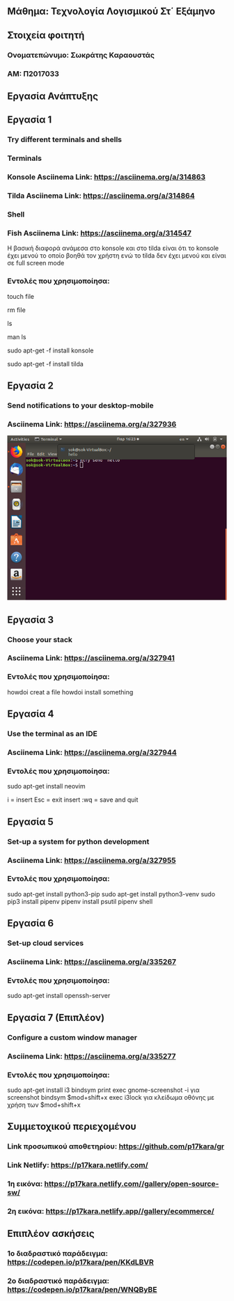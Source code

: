 ## Μάθημα: Τεχνολογία Λογισμικού Στ΄ Εξάμηνο
## Στοιχεία φοιτητή
### Ονοματεπώνυμο: Σωκράτης Καραουστάς
### ΑΜ: Π2017033

## Εργασία Ανάπτυξης
## Εργασία 1
### Try different terminals and shells

### Terminals
### Konsole Asciinema Link: https://asciinema.org/a/314863
### Tilda Asciinema Link: https://asciinema.org/a/314864

### Shell
### Fish Asciinema Link: https://asciinema.org/a/314547

Η βασική διαφορά ανάμεσα στο konsole και στο tilda είναι ότι το konsole έχει μενού το οποίο βοηθά τον χρήστη ενώ το tilda δεν έχει μενού και είναι σε full screen mode

### Εντολές που χρησιμοποίησα:

touch file

rm file

ls

man ls

sudo apt-get -f install konsole

sudo apt-get -f install tilda

## Εργασία 2
### Send notifications to your desktop-mobile
### Asciinema Link: https://asciinema.org/a/327936
![Screenshot](Screenshot-1.png)

## Εργασία 3
### Choose your stack
### Asciinema Link: https://asciinema.org/a/327941
### Εντολές που χρησιμοποίησα:
howdoi creat a file
howdoi install something

## Εργασία 4
### Use the terminal as an IDE
### Asciinema Link: https://asciinema.org/a/327944
### Εντολές που χρησιμοποίησα:
sudo apt-get install neovim

i = insert
Esc = exit insert
:wq = save and quit

## Εργασία 5
### Set-up a system for python development
### Asciinema Link: https://asciinema.org/a/327955
### Εντολές που χρησιμοποίησα:
sudo apt-get install python3-pip
sudo apt-get install python3-venv
sudo pip3 install pipenv 
pipenv install psutil
pipenv shell

## Εργασία 6
### Set-up cloud services
### Asciinema Link: https://asciinema.org/a/335267
### Εντολές που χρησιμοποίησα:
sudo apt-get install openssh-server

## Εργασία 7 (Επιπλέον)
### Configure a custom window manager
### Asciinema Link: https://asciinema.org/a/335277
### Εντολές που χρησιμοποίησα:
sudo apt-get install i3
bindsym print exec gnome-screenshot -i  για screenshot
bindsym $mod+shift+x exec i3lock  για κλείδωμα οθόνης με χρήση των $mod+shift+x

## Συμμετοχικού περιεχομένου
### Link προσωπικού αποθετηρίου: https://github.com/p17kara/gr
### Link Netlify: https://p17kara.netlify.com/
### 1η εικόνα: https://p17kara.netlify.com//gallery/open-source-sw/
### 2η εικόνα: https://p17kara.netlify.app//gallery/ecommerce/
## Επιπλέον ασκήσεις
### 1ο διαδραστικό παράδειγμα: https://codepen.io/p17kara/pen/KKdLBVR
### 2ο διαδραστικό παράδειγμα: https://codepen.io/p17kara/pen/WNQByBE
